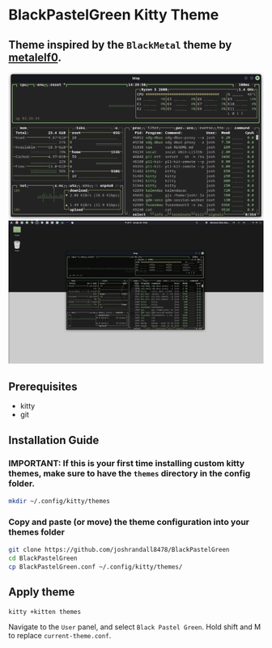 # BlackPastelGreen Kitty Theme

## Theme inspired by the `BlackMetal` theme by [metalelf0](https://github.com/metalelf0).

![Terminal Full](./Screenshots/Terminal%20Full.png)
![Terminal Desktop](./Screenshots/Terminal%20Desktop.png)

## Prerequisites
- kitty
- git

## Installation Guide
### **IMPORTANT:** If this is your first time installing custom kitty themes, make sure to have the `themes` directory in the config folder.
```sh
mkdir ~/.config/kitty/themes
```
### Copy and paste (or move) the theme configuration into your themes folder
```sh
git clone https://github.com/joshrandall8478/BlackPastelGreen
cd BlackPastelGreen
cp BlackPastelGreen.conf ~/.config/kitty/themes/
```
## Apply theme
```sh
kitty +kitten themes
```
Navigate to the `User` panel, and select `Black Pastel Green`. Hold shift and M to replace `current-theme.conf`.